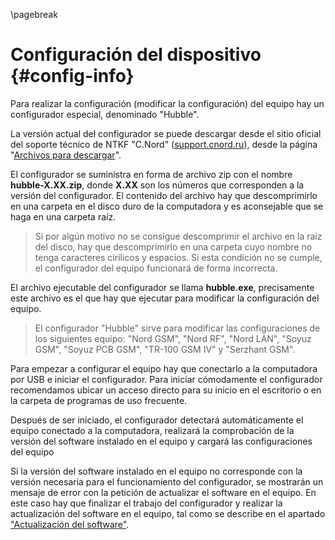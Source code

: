 \pagebreak

# Configuración del dispositivo {#config-info}

Para realizar la configuración (modificar la configuración) del equipo hay un configurador especial, denominado "Hubble".

La versión actual del configurador se puede descargar desde el sitio oficial del soporte técnico de NTKF "C.Nord" ([support.cnord.ru](http://support.cnord.ru)), desde la página "[Archivos para descargar](https://support.cnord.ru/hc/ru/articles/203372340)".

El configurador se suministra en forma de archivo zip con el nombre **hubble-X.XX.zip**, donde **X.XX** son los números que corresponden a la versión del configurador. El contenido del archivo hay que descomprimirlo en una carpeta en el disco duro de la computadora y es aconsejable que se haga en una carpeta raíz.

> Si por algún motivo no se consigue descomprimir el archivo en la raíz del disco, hay que descomprimirlo en una carpeta cuyo nombre no tenga caracteres cirílicos y espacios. Si esta condición no se cumple, el configurador del equipo funcionará de forma incorrecta. 

El archivo ejecutable del configurador se llama **hubble.exe**, precisamente este archivo es el que hay que ejecutar para modificar la configuración del equipo.

> El configurador "Hubble" sirve para modificar las configuraciones de los siguientes equipo: "Nord GSM", "Nord RF", "Nord LAN", "Soyuz GSM", "Soyuz PCB GSM", "TR-100 GSM IV" y "Serzhant GSM".   

Para empezar a configurar el equipo hay que conectarlo a la computadora por USB e iniciar el configurador. Para iniciar cómodamente el configurador recomendamos ubicar un acceso directo para su inicio en el escritorio o en la carpeta de programas de uso frecuente.

Después de ser iniciado, el configurador detectará automáticamente el equipo conectado a la computadora, realizará la comprobación de la versión del software instalado en el equipo y cargará las configuraciones del equipo

Si la versión del software instalado en el equipo no corresponde con la versión necesaria para el funcionamiento del configurador, se mostrarán un mensaje de error con la petición de actualizar el software en el equipo. En este caso hay que finalizar el trabajo del configurador y realizar la actualización del software en el equipo, tal como se describe en el apartado ["Actualización del software"](#firmware-update).

